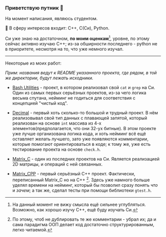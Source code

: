 ### Приветствую путник 👋

На момент написания, являюсь студентом.

🔭 В сферу интересов входит: C++, C(Си), Python.

Си уже знаю на достаточном, **по моим оценкам**[^1], уровне, по этому сейчас активно изучаю C++; из-за обширности последнего - python не в приоритете, несмотря на то, что уже немного изучал.

---
Некоторые из моих работ:

*Прим: названия ведут к README указанного проекта, где рядом, в той же директории, будут лежать исходники.*
- [Bash Utilities](./Projects/BashUtils/README.md) - проект, в котором реализовал свой `cat` и `grep` на Си. Один из самых первых серьёзных проектов, из-за чего логика весьма спутана, нейминг не годиться для соответствия с концепцией "чистый код".

- [Decimal](./Projects/Decimal/README.md) - первый хоть сколько-то большой и трудный проект. В нём реализовывал свой тип данных с плавающей запятой, который реализован на основе `int` массива из 4-х элементов(предполагается, что они 32-ух битные). В этом проекте уже лучше организована логика кода, и хоть нейминг всё ещё оставляет желать лучшего, зато уже появляются комментарии, которые помогают ориентироваться в коде; к тому же, уже есть тестирование проекта на основе `check.h`.

- [Matrix_C](./Projects/Matrix_C/README.md) - один из последних проектов на Си. Является реализацией 2D матрицы, и операций с ней связанных.

- [Matrix_CPP](./Projects/Matrix_CPP/README.md) - первый серьёзный C++ проект. Фактически, переписанный Matrix_C но на C++ [^2]. Здесь уже намного больше уделял времени на нейминг, который бы позволил сразу понять *что* и *зачем*; а так же, сделал тесты при помощи библиотеки `gtest.h`.




<!--
**DeathLore/DeathLore** is a ✨ _special_ ✨ repository because its `README.md` (this file) appears on your GitHub profile.

Here are some ideas to get you started:

- 🔭 I’m currently working on ...
- 🌱 I’m currently learning ...
- 👯 I’m looking to collaborate on ...
- 🤔 I’m looking for help with ...
- 💬 Ask me about ...
- 📫 How to reach me: ...
- 😄 Pronouns: ...
- ⚡ Fun fact: ...
-->


[^1]: На данный момент не вижу смысла ещё сильнее углубляться. Возможно, как хорошо изучу C++, ещё буду изучать Си.

[^2]: По этому, чтоб не дублировать те же комментарии - убрал их; да и сама парадигма ООП делает код достаточно структурированным, легко читаемой.
